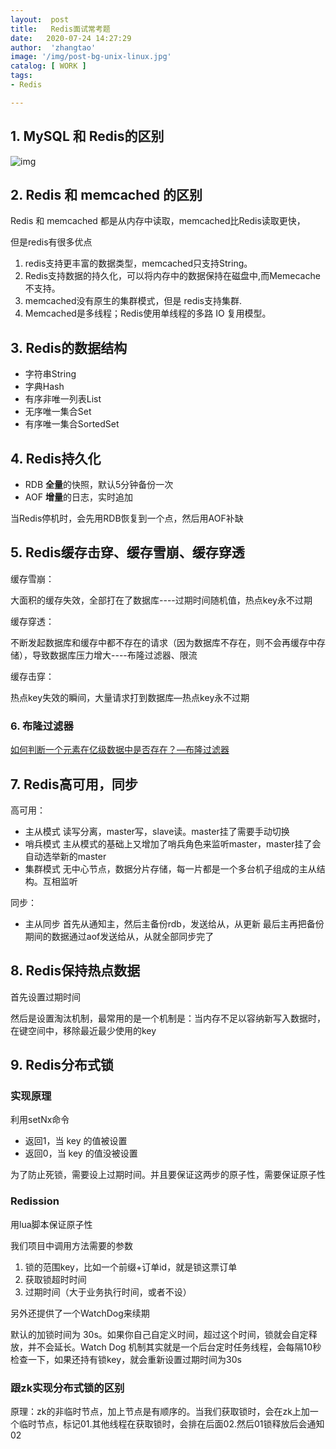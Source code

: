 ```yaml
---
layout:  post
title:   Redis面试常考题
date:   2020-07-24 14:27:29
author:  'zhangtao'
image: '/img/post-bg-unix-linux.jpg'
catalog: [ WORK ]
tags:
- Redis

---
```



## 1. MySQL 和 Redis的区别


![img](https://imgconvert.csdnimg.cn/aHR0cDovL2ltZy5ibG9nLmNzZG4ubmV0LzIwMTcxMjE2MTQyMzM3NDIy?x-oss-process=image/format,png)

## 2. Redis 和 memcached 的区别

Redis 和 memcached 都是从内存中读取，memcached比Redis读取更快，

但是redis有很多优点

1. redis支持更丰富的数据类型，memcached只支持String。 
2. Redis支持数据的持久化，可以将内存中的数据保持在磁盘中,而Memecache不支持。 
3. memcached没有原生的集群模式，但是 redis支持集群. 
4. Memcached是多线程；Redis使用单线程的多路 IO 复用模型。

## 3. Redis的数据结构

- 字符串String 
- 字典Hash 
- 有序非唯一列表List 
- 无序唯一集合Set 
- 有序唯一集合SortedSet

## 4. Redis持久化

- RDB **全量**的快照，默认5分钟备份一次 
- AOF **增量**的日志，实时追加

当Redis停机时，会先用RDB恢复到一个点，然后用AOF补缺

## 5. Redis缓存击穿、缓存雪崩、缓存穿透

缓存雪崩：

大面积的缓存失效，全部打在了数据库----过期时间随机值，热点key永不过期

缓存穿透：

不断发起数据库和缓存中都不存在的请求（因为数据库不存在，则不会再缓存中存储），导致数据库压力增大----布隆过滤器、限流

缓存击穿：

热点key失效的瞬间，大量请求打到数据库—热点key永不过期

### 6. 布隆过滤器

 [如何判断一个元素在亿级数据中是否存在？—布隆过滤器](https://blog.csdn.net/qq_37221991/article/details/107562227)

## 7. Redis高可用，同步

高可用：

-  主从模式 读写分离，master写，slave读。master挂了需要手动切换  
-  哨兵模式 主从模式的基础上又增加了哨兵角色来监听master，master挂了会自动选举新的master  
-  集群模式 无中心节点，数据分片存储，每一片都是一个多台机子组成的主从结构。互相监听 

同步：

-  主从同步 首先从通知主，然后主备份rdb，发送给从，从更新 最后主再把备份期间的数据通过aof发送给从，从就全部同步完了 

## 8. Redis保持热点数据

首先设置过期时间

然后是设置淘汰机制，最常用的是一个机制是：当内存不足以容纳新写入数据时，在键空间中，移除最近最少使用的key

## 9. Redis分布式锁

### 实现原理

利用setNx命令

- 返回1，当 key 的值被设置 
- 返回0，当 key 的值没被设置

为了防止死锁，需要设上过期时间。并且要保证这两步的原子性，需要保证原子性

### Redission

用lua脚本保证原子性

我们项目中调用方法需要的参数

1. 锁的范围key，比如一个前缀+订单id，就是锁这票订单 
2. 获取锁超时时间 
3. 过期时间（大于业务执行时间，或者不设）

另外还提供了一个WatchDog来续期

默认的加锁时间为 30s。如果你自己自定义时间，超过这个时间，锁就会自定释放，并不会延长。Watch Dog 机制其实就是一个后台定时任务线程，会每隔10秒检查一下，如果还持有锁key，就会重新设置过期时间为30s

### 跟zk实现分布式锁的区别

原理：zk的非临时节点，加上节点是有顺序的。当我们获取锁时，会在zk上加一个临时节点，标记01.其他线程在获取锁时，会排在后面02.然后01锁释放后会通知02

